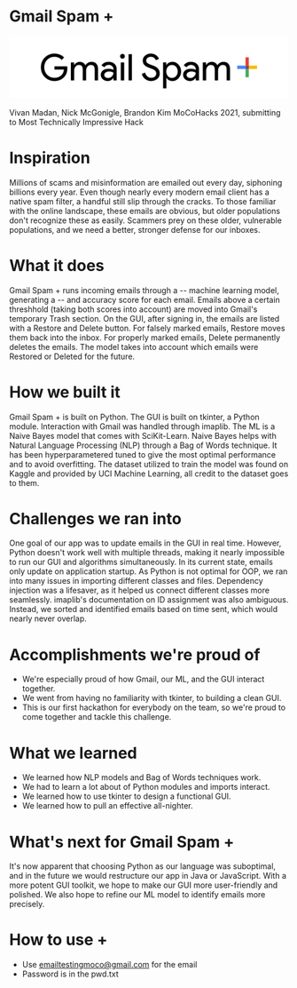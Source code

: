 # Gmail Spam +
![Gmail_Spam_+_banner](/assets/banner.png)

Vivan Madan, Nick McGonigle, Brandon Kim
MoCoHacks 2021, submitting to Most Technically Impressive Hack

# Inspiration
Millions of scams and misinformation are emailed out every day, siphoning billions every year. Even though nearly every modern email client has a native spam filter, a handful still slip through the cracks. To those familiar with the online landscape, these emails are obvious, but older populations don't recognize these as easily. Scammers prey on these older, vulnerable populations, and we need a better, stronger defense for our inboxes.

# What it does
Gmail Spam + runs incoming emails through a -- machine learning model, generating a -- and accuracy score for each email. Emails above a certain threshhold (taking both scores into account) are moved into Gmail's temporary Trash section.
On the GUI, after signing in, the emails are listed with a Restore and Delete button. For falsely marked emails, Restore moves them back into the inbox. For properly marked emails, Delete permanently deletes the emails. The model takes into account which emails were Restored or Deleted for the future.

# How we built it
Gmail Spam + is built on Python. The GUI is built on tkinter, a Python module.
Interaction with Gmail was handled through imaplib.
The ML is a Naive Bayes model that comes with SciKit-Learn. Naive Bayes helps with Natural Language Processing (NLP) through a Bag of Words technique. It has been hyperparametered tuned to give the most optimal performance and to avoid overfitting. The dataset utilized to train the model was found on Kaggle and provided by UCI Machine Learning, all credit to the dataset goes to them.

# Challenges we ran into
One goal of our app was to update emails in the GUI in real time. However, Python doesn't work well with multiple threads, making it nearly impossible to run our GUI and algorithms simultaneously. In its current state, emails only update on application startup.
As Python is not optimal for OOP, we ran into many issues in importing different classes and files. Dependency injection was a lifesaver, as it helped us connect different classes more seamlessly.
imaplib's documentation on ID assignment was also ambiguous. Instead, we sorted and identified emails based on time sent, which would nearly never overlap.

# Accomplishments we're proud of
- We're especially proud of how Gmail, our ML, and the GUI interact together.
- We went from having no familiarity with tkinter, to building a clean GUI.
- This is our first hackathon for everybody on the team, so we're proud to come together and tackle this challenge.


# What we learned
- We learned how NLP models and Bag of Words techniques work.
- We had to learn a lot about of Python modules and imports interact.
- We learned how to use tkinter to design a functional GUI.
- We learned how to pull an effective all-nighter.

# What's next for Gmail Spam +
It's now apparent that choosing Python as our language was suboptimal, and in the future we would restructure our app in Java or JavaScript. With a more potent GUI toolkit, we hope to make our GUI more user-friendly and polished. We also hope to refine our ML model to identify emails more precisely.

# How to use + 
- Use emailtestingmoco@gmail.com for the email
- Password is in the pwd.txt